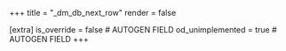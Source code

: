 +++
title = "_dm_db_next_row"
render = false

[extra]
is_override = false # AUTOGEN FIELD
od_unimplemented = true # AUTOGEN FIELD
+++
